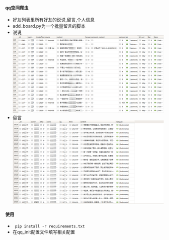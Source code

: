 #### qq空间爬虫

 - 好友列表里所有好友的说说,留言,个人信息
 - add_board.py为一个批量留言的脚本
 - 说说
 ![说说](./20190618232619.png)
 - 留言
 ![留言](./20190618232335.png)
#### 使用
 - `
pip install -r requirements.txt`
 - 在qq_init配置文件填写相关配置
